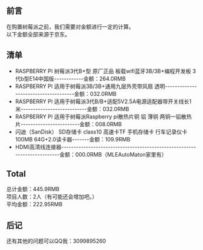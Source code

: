 ## 前言
在购置树莓派之前，我们需要对金额进行一定的计算。  
以下金额全部来源于京东。

## 清单
- RASPBERRY PI 树莓派3代B+型 原厂正品 板载wifi蓝牙3B/3B+编程开发板 3代b型E14中国版------------金额：264.0RMB  
- RASPBERRY PI 适用于树莓派3B/3B+通用九层外壳带风扇 透明-------------------------------------金额：032.0RMB  
- RASPBERRY PI 适用于树莓派3代B/B+适配5V2.5A电源适配器带开关线长1米---------------------------金额：032.0RMB  
- RASPBERRY PI 适用于树莓派Raspberry pi散热片铜 铝 薄铜 两铜一铝散热片------------------------金额：008.0RMB  
- 闪迪（SanDisk） SD存储卡 class10 高速卡TF 手机存储卡 行车记录仪卡 100MB 64G+2.0读卡器-------金额：109.9RMB  
- HDMI高清线连接器-------------------------------------------------------------------------金额：000.0RMB（MLEAutoMaton家里有）  

## Total
总计金额：445.9RMB  
项目人数：2人（有可能还会增加吧。）  
平均金额：222.95RMB  

## 后记
还有其他的问题可以QQ我：3099895260
